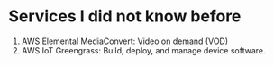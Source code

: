 # Services I did not know before

1. AWS Elemental MediaConvert: Video on demand (VOD)
2. AWS IoT Greengrass: Build, deploy, and manage device software. 

